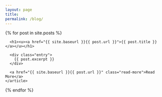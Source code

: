 ```yaml
---
layout: page
title: 
permalink: /blog/
---
```


<div class="posts">
  {% for post in site.posts %}
    <article class="post">

      <h1><u><a href="{{ site.baseurl }}{{ post.url }}">{{ post.title }}</a></u></h1>

      <div class="entry">
        {{ post.excerpt }}
      </div>

      <a href="{{ site.baseurl }}{{ post.url }}" class="read-more">Read More</a>
    </article>
  {% endfor %}
</div>
